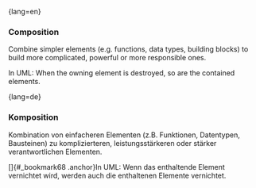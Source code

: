 {lang=en}
### Composition

Combine simpler elements (e.g. functions, data types,
  building blocks) to build more complicated, powerful or
more responsible ones.

  In UML: When the owning element is destroyed, so are the contained elements.

{lang=de}
### Komposition

Kombination von einfacheren Elementen (z.B. Funktionen, Datentypen,
Bausteinen) zu komplizierteren, leistungsstärkeren oder stärker
verantwortlichen Elementen.

[]{#_bookmark68 .anchor}In UML: Wenn das enthaltende Element
vernichtet wird, werden auch die enthaltenen Elemente vernichtet.
